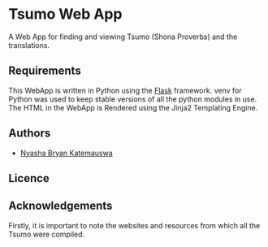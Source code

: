 # Tsumo Web App

A Web App for finding and viewing Tsumo (Shona Proverbs) and the translations.

## Requirements

This WebApp is written in Python using the [Flask](http://flask.pocoo.org/) framework. venv for Python was used to keep stable versions of all the python modules in use. The HTML in the WebApp is Rendered using the Jinja2 Templating Engine. 

## Authors

* [Nyasha Bryan Katemauswa](http://nyashabryan.ga)

## Licence

## Acknowledgements

Firstly, it is important to note the websites and resources from which all the Tsumo were compiled.
